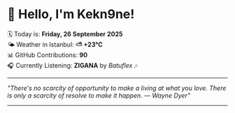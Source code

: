 # 👋 Hello, I'm Kekn9ne!

🗓️ Today is: **Friday, 26 September 2025**  
🌤️ Weather in Istanbul: **⛅️  +23°C**  
📊 GitHub Contributions: **90**  
🎧 Currently Listening: **ZIGANA** by *Batuflex* 🎶

---

_"There's no scarcity of opportunity to make a living at what you love. There is only a scarcity of resolve to make it happen. — *Wayne Dyer*"_

---
